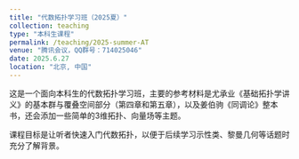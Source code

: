 ```yaml
---
title: "代数拓扑学习班（2025夏）"
collection: teaching
type: "本科生课程"
permalink: /teaching/2025-summer-AT
venue: "腾讯会议，QQ群号：714025046"
date: 2025.6.27
location: "北京, 中国"
---
```


这是一个面向本科生的代数拓扑学习班，主要的参考材料是尤承业《基础拓扑学讲义》的基本群与覆叠空间部分（第四章和第五章），以及姜伯驹《同调论》整本书，还会添加一些简单的3维拓扑、向量场等主题。

课程目标是让听者快速入门代数拓扑，以便于后续学习示性类、黎曼几何等话题时充分了解背景。

